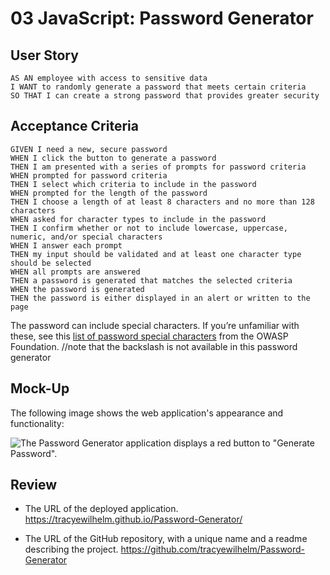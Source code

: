 # 03 JavaScript: Password Generator

## User Story

```
AS AN employee with access to sensitive data
I WANT to randomly generate a password that meets certain criteria
SO THAT I can create a strong password that provides greater security
```

## Acceptance Criteria

```
GIVEN I need a new, secure password
WHEN I click the button to generate a password
THEN I am presented with a series of prompts for password criteria
WHEN prompted for password criteria
THEN I select which criteria to include in the password
WHEN prompted for the length of the password
THEN I choose a length of at least 8 characters and no more than 128 characters
WHEN asked for character types to include in the password
THEN I confirm whether or not to include lowercase, uppercase, numeric, and/or special characters
WHEN I answer each prompt
THEN my input should be validated and at least one character type should be selected
WHEN all prompts are answered
THEN a password is generated that matches the selected criteria
WHEN the password is generated
THEN the password is either displayed in an alert or written to the page
```

The password can include special characters. If you’re unfamiliar with these, see this [list of password special characters](https://www.owasp.org/index.php/Password_special_characters) from the OWASP Foundation. //note that the backslash is not available in this password generator

## Mock-Up

The following image shows the web application's appearance and functionality:

![The Password Generator application displays a red button to "Generate Password".](./Assets/03-javascript-homework-demo.png)

## Review

- The URL of the deployed application.
  https://tracyewilhelm.github.io/Password-Generator/

- The URL of the GitHub repository, with a unique name and a readme describing the project.
  https://github.com/tracyewilhelm/Password-Generator
